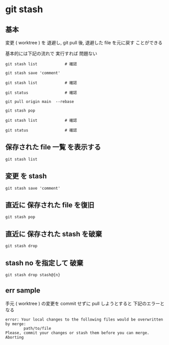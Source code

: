 
# git stash


## 基本

変更 ( worktree ) を 退避し, git pull 後, 退避した file を元に戻す
ことができる


基本的には下記の流れで 実行すれば 問題ない

```
git stash list            # 確認

git stash save 'comment'

git stash list            # 確認

git status                # 確認

git pull origin main  --rebase

git stash pop

git stash list            # 確認

git status                # 確認
```



## 保存された file 一覧 を表示する

```
git stash list
```


## 変更 を stash

```
git stash save 'comment'
```


## 直近に 保存された file を復旧

```
git stash pop
```


## 直近に 保存された stash を破棄

```
git stash drop
```


## stash no を指定して 破棄

```
git stash drop stash@{n}
```


## err sample

手元 ( worktree ) の変更を commit せずに
pull しようとすると
下記のエラーとなる

```
error: Your local changes to the following files would be overwritten by merge:
        path/to/file
Please, commit your changes or stash them before you can merge.
Aborting
```




